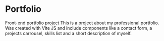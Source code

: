 # Portfolio
Front-end portfolio project
This is a project about my professional portfolio. Was created with Vite JS and include components like a contact form, a projects carrousel, skills list and a short description of myself.
